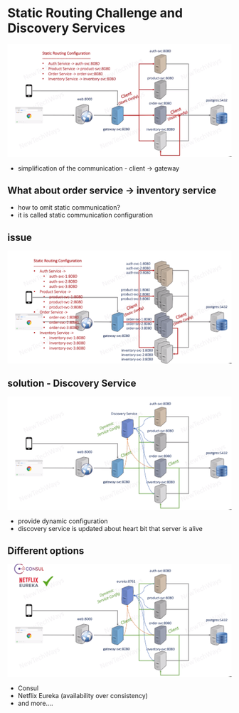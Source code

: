 # Static Routing Challenge and Discovery Services

![Alt text](image-4.png)

- simplification of the communication - client -> gateway


## What about order service -> inventory service
- how to omit static communication?
- it is called static communication configuration

## issue
![Alt text](image-5.png)


## solution - Discovery Service
![Alt text](image-6.png)
- provide dynamic configuration
- discovery service is updated about heart bit that server is alive

## Different options

![Alt text](image-7.png)

- Consul
- Netflix Eureka (availability over consistency)
- and more....
